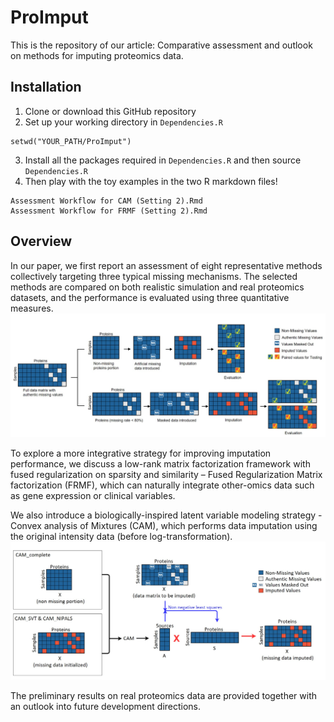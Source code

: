 # ProImput
This is the repository of our article: Comparative assessment and outlook on methods for imputing proteomics data.

## Installation
1. Clone or download this GitHub repository
2. Set up your working directory in `Dependencies.R`
```
setwd("YOUR_PATH/ProImput")
```
3. Install all the packages required in `Dependencies.R` and then source `Dependencies.R`
4. Then play with the toy examples in the two R markdown files! 
```
Assessment Workflow for CAM (Setting 2).Rmd
Assessment Workflow for FRMF (Setting 2).Rmd
```
## Overview
In our paper, we first report an assessment of eight representative methods collectively targeting three typical missing mechanisms. The selected methods are compared on both realistic simulation and real proteomics datasets, and the performance is evaluated using three quantitative measures. 
![ProImput Workflow](images/ProImput%20Workflow.jpg)

To explore a more integrative strategy for improving imputation performance, we discuss a low-rank matrix factorization framework with fused regularization on sparsity and similarity – Fused Regularization Matrix factorization (FRMF), which can naturally integrate other-omics data such as gene expression or clinical variables. 

We also introduce a biologically-inspired latent variable modeling strategy - Convex analysis of Mixtures (CAM), which performs data imputation using the original intensity data (before log-transformation). 
![CAM Schematic](images/CAM%20Schematic.jpg)

The preliminary results on real proteomics data are provided together with an outlook into future development directions. 
